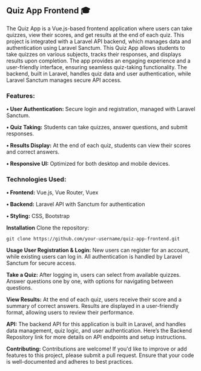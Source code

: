 ## Quiz App Frontend 🎓
The Quiz App is a Vue.js-based frontend application where users can take quizzes, view their scores, and get results at the end of each quiz. This project is integrated with a Laravel API backend, which manages data and authentication using Laravel Sanctum.
This Quiz App allows students to take quizzes on various subjects, tracks their responses, and displays results upon completion. The app provides an engaging experience and a user-friendly interface, ensuring seamless quiz-taking functionality. The backend, built in Laravel, handles quiz data and user authentication, while Laravel Sanctum manages secure API access.

### Features:
**• User Authentication:** Secure login and registration, managed with Laravel Sanctum.

**• Quiz Taking:** Students can take quizzes, answer questions, and submit responses.

**• Results Display:** At the end of each quiz, students can view their scores and correct answers.

**• Responsive UI:** Optimized for both desktop and mobile devices.

### Technologies Used:

**• Frontend:** Vue.js, Vue Router, Vuex

**• Backend:** Laravel API with Sanctum for authentication

**• Styling:** CSS, Bootstrap

**Installation**
Clone the repository:
```
git clone https://github.com/your-username/quiz-app-frontend.git
```
**Usage User Registration & Login:**
New users can register for an account, while existing users can log in. All authentication is handled by Laravel Sanctum for secure access.

**Take a Quiz:**
After logging in, users can select from available quizzes. Answer questions one by one, with options for navigating between questions.

**View Results:**
At the end of each quiz, users receive their score and a summary of correct answers. Results are displayed in a user-friendly format, allowing users to review their performance.

**API:**
The backend API for this application is built in Laravel, and handles data management, quiz logic, and user authentication. Here’s the Backend Repository link for more details on API endpoints and setup instructions.

**Contributing:**
Contributions are welcome! If you'd like to improve or add features to this project, please submit a pull request. Ensure that your code is well-documented and adheres to best practices.
